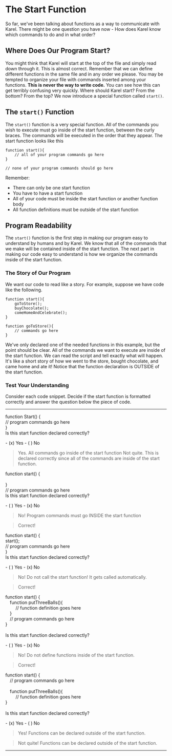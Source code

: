 # The Start Function
So far, we've been talking about functions as a way to communicate with Karel.  There might be one question you have now - How does Karel know which commands to do and in what order? 

## Where Does Our Program Start?
 You might think that Karel will start at the top of the file and simply read down through it.  This is almost correct.  Remember that we can define different functions in the same file and in any order we please.  You may be tempted to organize your file with commands inserted among your functions. **This is never the way to write code.**
 You can see how this can get terribly confusing very quickly.  Where should Karel start? From the bottom? From the top?  We now introduce a special function called `start()`.

## The `start()` Function
The `start()` function is a very special function.  All of the commands you wish to execute must go inside of the start function, between the curly braces.  The commands will be executed in the order that they appear.  The start function looks like this

```
function start(){
    // all of your program commands go here
}

// none of your program commands should go here
```

Remember: 
* There can only be one start function
* You have to have a start function
* All of your code must be inside the start function or another function body 
* All function definitions must be outside of the start function


## Program Readability
The `start()` function is the first step in making our program easy to understand by humans and by Karel.  We know that all of the commands that we make will be contained inside of the start function.  The next part in making our code easy to understand is how we organize the commands inside of the start function.

### The Story of Our Program
We want our code to read like a story.  For example, suppose we have code like the following.
```
function start(){
    goToStore();
    buyChocolate();
    comeHomeAndCelebrate();
}

function goToStore(){
    // commands go here
}
```

We've only declared one of the needed functions in this example, but the point should be clear.  All of the commands we want to execute are inside of the start function.  We can read the script and tell exactly what will happen.  It's like a short story of how we went to the store, bought chocolate, and came home and ate it! Notice that the function declaration is OUTSIDE of the start function.

### Test Your Understanding
Consider each code snippet.  Decide if the start function is formatted correctly and answer the question below the piece of code.

---

<p>
function Start() {</br>                        
    // program commands go here </br>
    }                          </br>       
Is this start function declared correctly?
</p>
- (x) Yes
- ( ) No

> Yes.  All commands go inside of the start function
> Not quite.  This is declared correctly since all of the commands are inside of the start function.


<p>
       function start() {           </br>
                                       </br>
        }                              </br>
          // program commands go here   </br>
Is this start function declared correctly?
</p>
- ( ) Yes
- (x) No

> No!  Program commands must go INSIDE the start function

> Correct!


<p>
function start() { </br>
        start();        </br>           
        // program commands go here </br>
    }                         </br>
Is this start function declared correctly?
</p>
- ( ) Yes
- (x) No

> No!  Do not call the start function!  It gets called automatically.

> Correct!


<p>
    function start() { </br>
    &emsp;function putThreeBalls(){  </br>
    &emsp; &emsp;// function definition goes here </br> 
    &emsp;}     </br>
    &emsp;// program commands go here  </br>
    }  </br> </br>
Is this start function declared correctly?
</p>
- ( ) Yes
- (x) No

> No! Do not define functions inside of the start function.

> Correct!


<p>
    function start() { </br>
&emsp;// program commands go here </br>
     </br>
&emsp;function putThreeBalls(){  </br>
&emsp; &emsp;// function definition goes here </br>
    } </br> </br>
    Is this start function declared correctly?
</p>
- (x) Yes
- ( ) No

> Yes! Functions can be declared outside of the start function.

> Not quite! Functions can be declared outside of the start function.

---

















